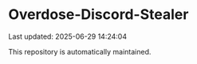 # Overdose-Discord-Stealer

Last updated: 2025-06-29 14:24:04

This repository is automatically maintained.

